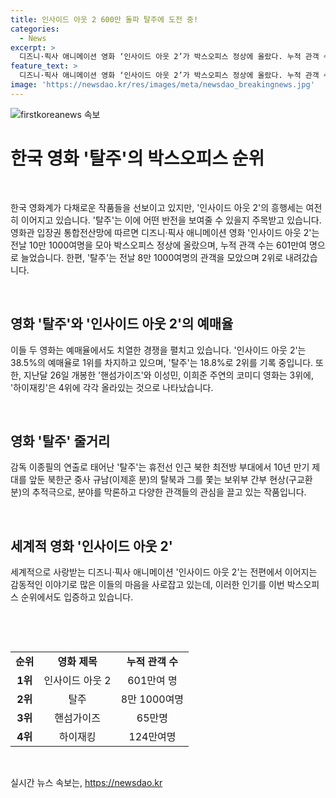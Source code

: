 ```yaml
---
title: 인사이드 아웃 2 600만 돌파 탈주에 도전 중!
categories:
  - News
excerpt: >
  디즈니·픽사 애니메이션 영화 ‘인사이드 아웃 2’가 박스오피스 정상에 올랐다. 누적 관객 수는 601만여 명으로, 이달 3일에는 한국 영화 ‘탈주’에 1위 자리를 내주었지만, 다시 1위로 올랐다. 주연 한국 영화 ‘탈주’는 관객을 8만 1000여명으로 갖추었으며, ‘인사이드 아웃 2’와는 예매율에서 경쟁 중이다. ‘핸섬가이즈’는 65만명의 관객 수로 3위에 올라있고, ‘하이재킹’은 124만여명으로 4위를 차지하고 있다.
feature_text: >
  디즈니·픽사 애니메이션 영화 ‘인사이드 아웃 2’가 박스오피스 정상에 올랐다. 누적 관객 수는 601만여 명으로, 이달 3일에는 한국 영화 ‘탈주’에 1위 자리를 내주었지만, 다시 1위로 올랐다. 주연 한국 영화 ‘탈주’는 관객을 8만 1000여명으로 갖추었으며, ‘인사이드 아웃 2’와는 예매율에서 경쟁 중이다. ‘핸섬가이즈’는 65만명의 관객 수로 3위에 올라있고, ‘하이재킹’은 124만여명으로 4위를 차지하고 있다.
image: 'https://newsdao.kr/res/images/meta/newsdao_breakingnews.jpg'
---
```


<p><img src="https://newsdao.kr/res/images/meta/newsdao_breakingnews.jpg" alt="firstkoreanews 속보" /></p>

<h1 data-ke-size="size26">한국 영화 '탈주'의 박스오피스 순위</h1>

<p data-ke-size="size16">&nbsp;</p>

<p data-ke-size="size16">한국 영화계가 다채로운 작품들을 선보이고 있지만, '인사이드 아웃 2'의 흥행세는 여전히 이어지고 있습니다. '탈주'는 이에 어떤 반전을 보여줄 수 있을지 주목받고 있습니다. 영화관 입장권 통합전산망에 따르면 디즈니·픽사 애니메이션 영화 '인사이드 아웃 2'는 전날 10만 1000여명을 모아 박스오피스 정상에 올랐으며, 누적 관객 수는 601만여 명으로 늘었습니다. 한편, '탈주'는 전날 8만 1000여명의 관객을 모았으며 2위로 내려갔습니다.</p>

<p data-ke-size="size16">&nbsp;</p>

<h2 data-ke-size="size24">영화 '탈주'와 '인사이드 아웃 2'의 예매율</h2>

<p data-ke-size="size16">이들 두 영화는 예매율에서도 치열한 경쟁을 펼치고 있습니다. '인사이드 아웃 2'는 38.5%의 예매율로 1위를 차지하고 있으며, '탈주'는 18.8%로 2위를 기록 중입니다. 또한, 지난달 26일 개봉한 '핸섬가이즈'와 이성민, 이희준 주연의 코미디 영화는 3위에, '하이재킹'은 4위에 각각 올라있는 것으로 나타났습니다.</p>

<p data-ke-size="size16">&nbsp;</p>

<h2 data-ke-size="size24">영화 '탈주' 줄거리</h2>

<p data-ke-size="size16">감독 이종필의 연출로 태어난 '탈주'는 휴전선 인근 북한 최전방 부대에서 10년 만기 제대를 앞둔 북한군 중사 규남(이제훈 분)의 탈북과 그를 쫓는 보위부 간부 현상(구교환 분)의 추적극으로, 분야를 막론하고 다양한 관객들의 관심을 끌고 있는 작품입니다.</p>

<p data-ke-size="size16">&nbsp;</p>

<h2 data-ke-size="size24">세계적 영화 '인사이드 아웃 2'</h2>

<p data-ke-size="size16">세계적으로 사랑받는 디즈니·픽사 애니메이션 '인사이드 아웃 2'는 전편에서 이어지는 감동적인 이야기로 많은 이들의 마음을 사로잡고 있는데, 이러한 인기를 이번 박스오피스 순위에서도 입증하고 있습니다.</p>

<p data-ke-size="size16">&nbsp;</p>

<p data-ke-size="size16">&nbsp;</p>

<table>
<tbody>
<tr>
<td style="text-align: center; height: 17px;"><b>순위</b></td>
<td style="text-align: center; height: 17px;"><b>영화 제목</b></td>
<td style="text-align: center; height: 17px;"><b>누적 관객 수</b></td>
</tr>
<tr>
<td style="text-align: center; height: 17px;"><b>1위</b></td>
<td style="text-align: center; height: 17px;">인사이드 아웃 2</td>
<td style="text-align: center; height: 17px;">601만여 명</td>
</tr>
<tr>
<td style="text-align: center; height: 17px;"><b>2위</b></td>
<td style="text-align: center; height: 17px;">탈주</td>
<td style="text-align: center; height: 17px;">8만 1000여명</td>
</tr>
<tr>
<td style="text-align: center; height: 17px;"><b>3위</b></td>
<td style="text-align: center; height: 17px;">핸섬가이즈</td>
<td style="text-align: center; height: 17px;">65만명</td>
</tr>
<tr>
<td style="text-align: center; height: 17px;"><b>4위</b></td>
<td style="text-align: center; height: 17px;">하이재킹</td>
<td style="text-align: center; height: 17px;">124만여명</td>
</tr>
</tbody>
</table>

<p data-ke-size="size16">&nbsp;</p>
실시간 뉴스 속보는, <a href="https://newsdao.kr" rel="dofollow">https://newsdao.kr</a>


